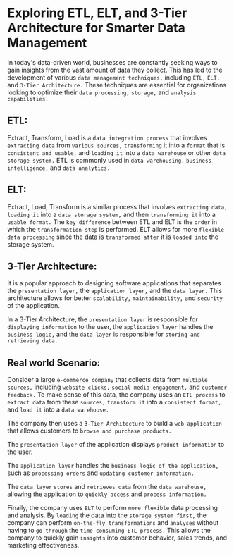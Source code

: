 # Exploring ETL, ELT, and 3-Tier Architecture for Smarter Data Management 

In today's data-driven world, businesses are constantly seeking ways to gain insights from the vast amount of data they collect. This has led to the development of various `data management techniques,` including `ETL,` `ELT,` and `3-Tier Architecture.` These techniques are essential for organizations looking to optimize their `data processing,` `storage,` and `analysis capabilities.`


## ETL: 
Extract, Transform, Load is a `data integration process` that involves `extracting data` from `various sources,` `transforming` it into a `format` that is `consistent and usable,` and `loading it` into a `data warehouse` or other `data storage system.` ETL is commonly used in `data warehousing,` `business intelligence,` and `data analytics.`

## ELT:
Extract, Load, Transform is a similar process that involves `extracting data,` `loading it` into a `data storage system,` and then `transforming it` into a `usable format.` The `key difference` between ETL and ELT is the `order` in which the `transformation step` is performed. ELT allows for more `flexible data processing` since the data is `transformed after` it is `loaded into` the storage system.

## 3-Tier Architecture:

It is a popular approach to designing software applications that separates the `presentation layer,` the `application layer,` and the `data layer.` This architecture allows for better `scalability,` `maintainability,` and `security` of the application.

In a 3-Tier Architecture, the `presentation layer` is responsible for `displaying information` to the user, the `application layer` handles the `business logic,` and the `data layer` is responsible for `storing and retrieving data.`


## Real world Scenario:
Consider a large `e-commerce company` that collects data from `multiple sources,` including `website clicks,` `social media engagement,` and `customer feedback.` To make sense of this data, the company uses an `ETL process` to `extract data` from these `sources,` `transform it` into a `consistent format,` and `load it` into a `data warehouse.`

The company then uses a `3-Tier Architecture` to build a `web application` that allows customers to `browse and purchase products.` 

The `presentation layer` of the application displays `product information` to the user.

The `application layer` handles the `business logic of the application,` such as `processing orders` and `updating customer information.`

The `data layer` `stores` and `retrieves data` from the `data warehouse,` allowing the application to `quickly access` and `process information.`

Finally, the company uses `ELT` to perform `more flexible` data processing and analysis. By `loading` the data into the `storage system first,` the company can perform `on-the-fly transformations` and `analyses` without having to `go through` the `time-consuming ETL process.` This allows the company to quickly gain `insights` into customer behavior, sales trends, and marketing effectiveness.
